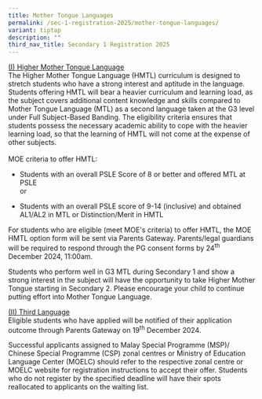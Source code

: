 ```yaml
---
title: Mother Tongue Languages
permalink: /sec-1-registration-2025/mother-tongue-languages/
variant: tiptap
description: ""
third_nav_title: Secondary 1 Registration 2025
---
```

<p><u>(I) Higher Mother Tongue Language</u>
<br>The Higher Mother Tongue Language (HMTL) curriculum is designed to stretch
students who have a strong interest and aptitude in the language. Students
offering HMTL will bear a heavier curriculum and learning load, as the
subject covers additional content knowledge and skills compared to Mother
Tongue Language (MTL) as a second language taken at the G3 level under
Full Subject-Based Banding. The eligibility criteria ensures that students
possess the necessary academic ability to cope with the heavier learning
load, so that the learning of HMTL will not come at the expense of other
subjects.
<br>
<br>MOE criteria to offer HMTL:</p>
<ul data-tight="true" class="tight">
<li>
<p>Students with an overall PSLE Score of 8 or better and offered MTL at
PSLE
<br>or</p>
</li>
<li>
<p>Students with an overall PSLE score of 9-14 (inclusive) and obtained AL1/AL2
in MTL or Distinction/Merit in HMTL</p>
</li>
</ul>
<p>For students who are eligible (meet MOE's criteria) to offer HMTL, the
MOE HMTL option form will be sent via Parents Gateway. Parents/legal guardians
will be required to respond through the PG consent forms by&nbsp;24<sup>th</sup> December
2024, 11:00am.</p>
<p>Students who perform well in G3 MTL during Secondary 1 and show a strong
interest in the subject will have the opportunity to take Higher Mother
Tongue starting in Secondary 2. Please encourage your child to continue
putting effort into Mother Tongue Language.</p>
<p><u>(II) Third Language</u>
<br>Eligible students who have applied will be notified of their application
outcome through Parents Gateway on&nbsp;19<sup>th</sup> December 2024.</p>
<p>Successful applicants assigned to Malay Special Programme (MSP)/ Chinese
Special Programme (CSP) zonal centres or Ministry of Education Language
Center (MOELC) should refer to the respective zonal centre or MOELC website
for registration instructions to accept their offer. Students who do not
register by the specified deadline will have their spots reallocated to
applicants on the waiting list.</p>